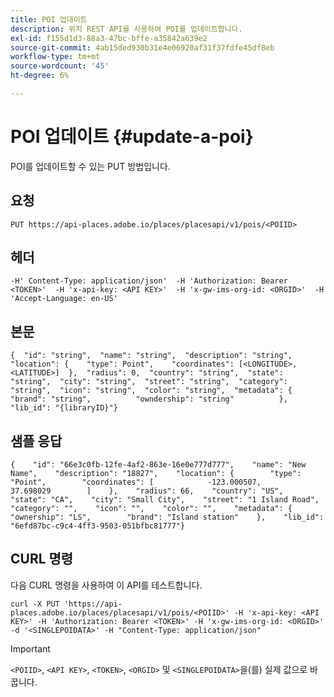 ```yaml
---
title: POI 업데이트
description: 위치 REST API를 사용하여 POI를 업데이트합니다.
exl-id: f155d1d3-88a3-47bc-bffe-a35842a639e2
source-git-commit: 4ab15ded930b31e4e06920af31f37fdfe45df8eb
workflow-type: tm+mt
source-wordcount: '45'
ht-degree: 6%

---
```


# POI 업데이트 {#update-a-poi}

POI를 업데이트할 수 있는 PUT 방법입니다.

## 요청

```text
PUT https://api-places.adobe.io/places/placesapi/v1/pois/<POIID>
```

## 헤더

```text
-H' Content-Type: application/json'  -H 'Authorization: Bearer <TOKEN>'  -H 'x-api-key: <API KEY>'  -H 'x-gw-ims-org-id: <ORGID>'  -H 'Accept-Language: en-US'
```

## 본문

```text
{  "id": "string",  "name": "string",  "description": "string",  "location": {    "type": Point",    "coordinates": [<LONGITUDE>, <LATITUDE>]  },  "radius": 0,  "country": "string",  "state": "string",  "city": "string",  "street": "string",  "category": "string",  "icon": "string",  "color": "string",  "metadata": {          "brand": "string",          "owndership": "string"          },  "lib_id": "{libraryID}"}
```

## 샘플 응답

```text
{    "id": "66e3c0fb-12fe-4af2-863e-16e0e777d777",    "name": "New Name",    "description": "18827",    "location": {        "type": "Point",        "coordinates": [            -123.000507,            37.698029        ]    },    "radius": 66,    "country": "US",    "state": "CA",    "city": "Small City",    "street": "1 Island Road",    "category": "",    "icon": "",    "color": "",    "metadata": {        "ownership": "LS",        "brand": "Island station"    },    "lib_id": "6efd87bc-c9c4-4ff3-9503-051bfbc81777"}
```

## CURL 명령

다음 CURL 명령을 사용하여 이 API를 테스트합니다.

```text
curl -X PUT 'https://api-places.adobe.io/places/placesapi/v1/pois/<POIID>' -H 'x-api-key: <API KEY>' -H 'Authorization: Bearer <TOKEN>' -H 'x-gw-ims-org-id: <ORGID>' -d '<SINGLEPOIDATA>' -H "Content-Type: application/json"
```

>[!IMPORTANT]
>
>`<POIID>`, `<API KEY>`, `<TOKEN>`, `<ORGID>` 및 `<SINGLEPOIDATA>`을(를) 실제 값으로 바꿉니다.
